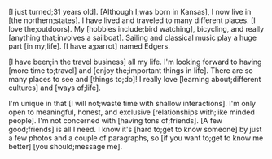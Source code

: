 [I just turned;31 years old]. [Although I;was born in Kansas], I now live in [the northern;states]. I have lived and traveled to many different places. [I love the;outdoors]. My [hobbies include;bird watching], bicycling, and really [anything that;involves a sailboat]. Sailing and classical music play a huge part [in my;life]. [I have a;parrot] named Edgers.

[I have been;in the travel business] all my life. I'm looking forward to having [more time to;travel] and [enjoy the;important things in life]. There are so many places to see and [things to;do]! I really love [learning about;different cultures] and [ways of;life].

I'm unique in that [I will not;waste time with shallow interactions]. I'm only open to meaningful, honest, and exclusive [relationships with;like minded people]. I'm not concerned with [having tons of;friends]. [A few good;friends] is all I need. I know it's [hard to;get to know someone] by just a few photos and a couple of paragraphs, so [if you want to;get to know me better] [you should;message me].
